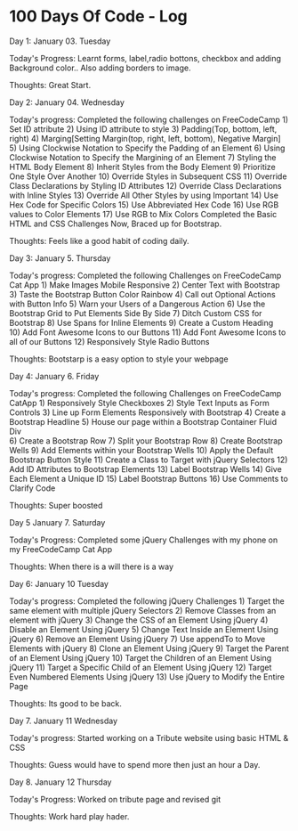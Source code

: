 # 100 Days Of Code - Log

Day 1: January 03. Tuesday

Today's Progress: Learnt forms, label,radio bottons, checkbox and adding Background color..
Also adding borders to image.

Thoughts: Great Start.

Day 2: January 04. Wednesday

Today's progress: Completed the following challenges on FreeCodeCamp
			1) Set ID attribute
			2) Using ID attribute to style
			3) Padding(Top, bottom, left, right)
			4) Marging[Setting Margin(top, right, left, bottom), Negative Margin]
			5) Using Clockwise Notation to Specify the Padding of an Element
			6) Using Clockwise Notation to Specify the Margining of an Element
			7) Styling the HTML Body Element
			8) Inherit Styles from the Body Element
			9) Prioritize One Style Over Another
			10) Override Styles in Subsequent CSS
			11) Override Class Declarations by Styling ID Attributes
			12) Override Class Declarations with Inline Styles
			13) Override All Other Styles by using Important
			14) Use Hex Code for Specific Colors
			15) Use Abbreviated Hex Code
			16) Use RGB values to Color Elements
			17) Use RGB to Mix Colors 
Completed the Basic HTML and CSS Challenges
Now, Braced up for Bootstrap.

Thoughts: Feels like a good habit of coding daily.

Day 3: January 5. Thursday

Today's progress: Completed the following Challenges on FreeCodeCamp Cat App
			1) Make Images Mobile Responsive
			2) Center Text with Bootstrap
			3) Taste the Bootstrap Button Color Rainbow
			4) Call out Optional Actions with Button Info
			5) Warn your Users of a Dangerous Action
			6) Use the Bootstrap Grid to Put Elements Side By Side
			7) Ditch Custom CSS for Bootstrap
			8) Use Spans for Inline Elements
			9) Create a Custom Heading	
			10) Add Font Awesome Icons to our Buttons
			11) Add Font Awesome Icons to all of our Buttons
			12) Responsively Style Radio Buttons
			
Thoughts: Bootstarp is a easy option to style your webpage

Day 4: January 6. Friday

Today's progress: Completed the following Challenges on FreeCodeCamp CatApp
			1) Responsively Style Checkboxes
			2) Style Text Inputs as Form Controls
			3) Line up Form Elements Responsively with Bootstrap
			4) Create a Bootstrap Headline
			5) House our page within a Bootstrap Container Fluid Div	
			6) Create a Bootstrap Row
			7) Split your Bootstrap Row
			8) Create Bootstrap Wells
			9) Add Elements within your Bootstrap Wells
			10) Apply the Default Bootstrap Button Style
			11) Create a Class to Target with jQuery Selectors
			12) Add ID Attributes to Bootstrap Elements
			13) Label Bootstrap Wells
			14) Give Each Element a Unique ID
			15) Label Bootstrap Buttons
			16) Use Comments to Clarify Code

Thoughts: Super boosted

Day 5 January 7. Saturday

Today's Progress: Completed some jQuery Challenges with my phone on my FreeCodeCamp Cat App

Thoughts: When there is a will there is a way

Day 6: January 10 Tuesday

Today's progress: Completed the following jQuery Challenges 
			1) Target the same element with multiple jQuery Selectors
			2) Remove Classes from an element with jQuery
			3) Change the CSS of an Element Using jQuery
			4) Disable an Element Using jQuery
			5) Change Text Inside an Element Using jQuery
			6) Remove an Element Using jQuery
			7) Use appendTo to Move Elements with jQuery
			8) Clone an Element Using jQuery
			9) Target the Parent of an Element Using jQuery
			10) Target the Children of an Element Using jQuery
			11) Target a Specific Child of an Element Using jQuery
			12) Target Even Numbered Elements Using jQuery
			13) Use jQuery to Modify the Entire Page

Thoughts: Its good to be back.

Day 7. January 11 Wednesday

Today's progress: Started working on a Tribute website using basic HTML & CSS

Thoughts: Guess would have to spend more then just an hour a Day.
 
 Day 8. January 12 Thursday
 
 Today's Progress: Worked on tribute page and revised git
 
 Thoughts: Work hard play hader.




			
